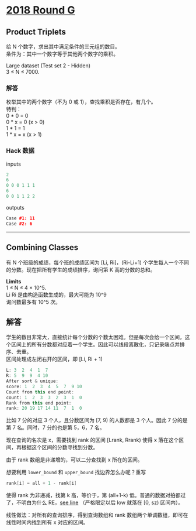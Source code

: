 # [2018 Round G](https://codingcompetitions.withgoogle.com/kickstart/round/0000000000051066)

## Product Triplets
给 N 个数字，求出其中满足条件的三元组的数目。  
条件为：其中一个数字等于其他两个数字的乘积。

Large dataset (Test set 2 - Hidden)  
3 ≤ N ≤ 7000.  

### 解答
枚举其中的两个数字（不为 0 或 1），查找乘积是否存在，有几个。  
特判：  
0 * 0 = 0  
0 * x = 0 (x > 0)  
1 * 1 = 1  
1 * x = x (x > 1)  

### Hack 数据
inputs
```cpp
2
6
0 0 0 1 1 1
6
0 0 1 1 2 2
```

outputs
```cpp
Case #1: 11
Case #2: 6
```

***

## Combining Classes
有 N 个班级的成绩，每个班的成绩区间为 [Li, Ri]，(Ri-Li+1) 个学生每人一个不同的分数。现在把所有学生的成绩排序，询问第 K 高的分数的总和。  

**Limits**  
1 ≤ N ≤ 4 × 10^5.  
Li Ri 是由构造函数生成的，最大可能为 10^9  
询问数最多有 10^5 次。  

## 解答
学生的数目非常大，直接统计每个分数的个数太困难。但是每次会给一个区间，这个区间上的所有分数都对应着一个学生。因此可以线段离散化，只记录端点并排序、去重。  
区间处理成左闭右开的区间，即 [Li, Ri + 1)

```cpp
L: 3  2  4  1  7
R: 5  9  9  4 10
After sort & unique: 
score: 1  2  3  4  5  7  9 10
Count from this end point:
count: 1  2  3  3  2  3  1  0
Rank from this end point:
rank: 20 19 17 14 11  7  1  0
```

比如 7 分的对应 3 个人，且分数区间为 [7, 9) 的人数都是 3 个人。因此 7 分的是第 7 名。同时，7 分的也是第 5，6，7 名。

现在查询的名次是 x，需要找到 rank 的区间 [Lrank, Rrank) 使得 x 落在这个区间，再根据这个区间的分数寻找到分数。

由于 rank 数组是非递增的，可以二分查找到 x 所在的区间。

想要利用 `lower_bound` 和 `upper_bound` 找边界怎么办呢？重写
```cpp
rank[i] = all + 1 - rank[i]
```
使得 rank 为非递减，找第 k 高，等价于，第 (all+1-k) 低。普通的数据对拍都过了，不明白为什么 RE，[see line](https://github.com/Baileyswu/NEXT/blob/27f7ab06874c771e085298d97c8cd203c4d9c6f5/EP08/combining.cpp#L102) （严格限定以后 low 就落在 [0, sz) 区间内）。

线性做法：对所有的查询排序，得到查询数组和 rank 数组两个单调数组，即可在线性时间内找到所有 x 对应的区间。